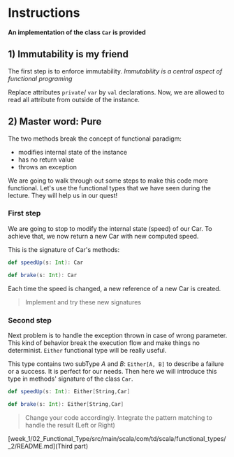 # Instructions

**An implementation of the class `Car` is provided**

## 1) Immutability is my friend

The first step is to enforce immutability.
_Immutability is a central aspect of functional programing_

Replace attributes `private`/ `var` by `val` declarations.
Now, we are allowed to read all attribute from outside of the instance.


## 2) Master word: Pure

The two methods break the concept of functional paradigm:

- modifies internal state of the instance
- has no return value
- throws an exception

We are going to walk through out some steps to make this code more functional.
Let's use the functional types that we have seen during the lecture. They will help us in our quest!

### First step
We are going to stop to modify the internal state (speed) of our Car.
To achieve that, we now return a new Car with new computed speed.

This is the signature of Car's methods:

```scala
def speedUp(s: Int): Car

def brake(s: Int): Car
```

Each time the speed is changed, a new reference of a new Car is created.

> Implement and try these new signatures

### Second step
Next problem is to handle the exception thrown in case of wrong parameter.
This kind of behavior break the execution flow and make things no determinist.
`Either` functional type will be really useful.

This type contains two subType _A_ and _B_: `Either[A, B]` to describe a failure or a success.
It is perfect for our needs. Then here we will introduce this type in methods' signature of the class `Car`.

```scala
def speedUp(s: Int): Either[String,Car]

def brake(s: Int): Either[String,Car]
```

> Change your code accordingly.
Integrate the pattern matching to handle the result (Left or Right)

[week_1/02_Functional_Type/src/main/scala/com/td/scala/functional_types/_2/README.md](Third part)